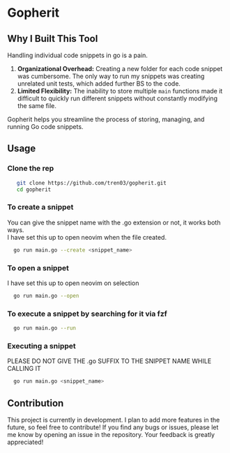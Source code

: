 # Gopherit
## Why I Built This Tool

Handling individual code snippets in go is a pain.

1. **Organizational Overhead:** Creating a new folder for each code snippet was cumbersome. The only way to run my snippets was creating unrelated unit tests, which added further BS to the code.
2. **Limited Flexibility:** The inability to store multiple `main` functions made it difficult to quickly run different snippets without constantly modifying the same file.

Gopherit helps you streamline the process of storing, managing, and running Go code snippets.

## Usage

### Clone the rep
 ```bash
    git clone https://github.com/tren03/gopherit.git
    cd gopherit
```
### To create a snippet 
You can give the snippet name with the .go extension or not, it works both ways.         
I have set this up to open neovim when the file created.
 ```bash
   go run main.go --create <snippet_name>
```
### To open a snippet
I have set this up to open neovim on selection
 ```bash
   go run main.go --open
```
### To execute a snippet by searching for it via fzf
 ```bash
   go run main.go --run
```

### Executing a snippet
PLEASE DO NOT GIVE THE .go SUFFIX TO THE SNIPPET NAME WHILE CALLING IT
 ```bash
   go run main.go <snippet_name>
```

## Contribution
This project is currently in development. I plan to add more features in the future, so feel free to contribute! If you find any bugs or issues, please let me know by opening an issue in the repository. Your feedback is greatly appreciated!
